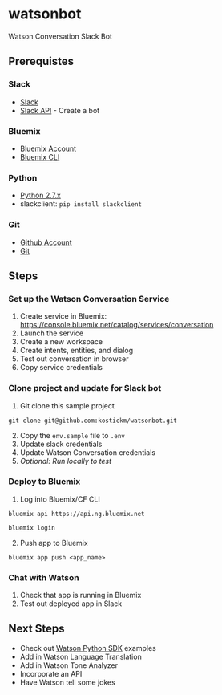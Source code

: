 # watsonbot
Watson Conversation Slack Bot

## Prerequistes
### Slack
* [Slack](https://slack.com)
* [Slack API](https://api.slack.com/) - Create a bot

### Bluemix
* [Bluemix Account](https://console.bluemix.net/)
* [Bluemix CLI](https://clis.ng.bluemix.net/ui/home.html)

### Python
* [Python 2.7.x](https://www.python.org/downloads/)
* slackclient: `pip install slackclient`

### Git
* [Github Account](https://github.com)
* [Git](https://git-scm.com/downloads)

## Steps
### Set up the Watson Conversation Service
1. Create service in Bluemix: https://console.bluemix.net/catalog/services/conversation
2. Launch the service
3. Create a new workspace
4. Create intents, entities, and dialog
5. Test out conversation in browser
6. Copy service credentials

### Clone project and update for Slack bot
1. Git clone this sample project

`git clone git@github.com:kostickm/watsonbot.git`

2. Copy the `env.sample` file to `.env`
3. Update slack credentials
4. Update Watson Conversation credentials
5. *Optional: Run locally to test*

### Deploy to Bluemix
1. Log into Bluemix/CF CLI

  `bluemix api https://api.ng.bluemix.net`
  
  `bluemix login`
  
2. Push app to Bluemix

  `bluemix app push <app_name>`

### Chat with Watson
1. Check that app is running in Bluemix
2. Test out deployed app in Slack

## Next Steps
* Check out [Watson Python SDK](https://github.com/watson-developer-cloud/python-sdk/tree/master/examples) examples
* Add in Watson Language Translation
* Add in Watson Tone Analyzer
* Incorporate an API
* Have Watson tell some jokes
